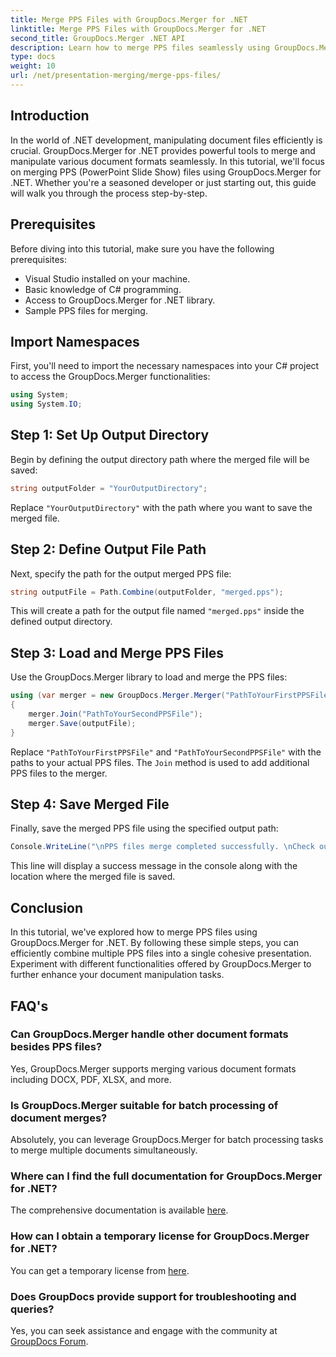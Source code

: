 ```yaml
---
title: Merge PPS Files with GroupDocs.Merger for .NET
linktitle: Merge PPS Files with GroupDocs.Merger for .NET
second_title: GroupDocs.Merger .NET API
description: Learn how to merge PPS files seamlessly using GroupDocs.Merger for .NET. Step-by-step guide with code examples. Enhance your document manipulation skills.
type: docs
weight: 10
url: /net/presentation-merging/merge-pps-files/
---
```

## Introduction
In the world of .NET development, manipulating document files efficiently is crucial. GroupDocs.Merger for .NET provides powerful tools to merge and manipulate various document formats seamlessly. In this tutorial, we'll focus on merging PPS (PowerPoint Slide Show) files using GroupDocs.Merger for .NET. Whether you're a seasoned developer or just starting out, this guide will walk you through the process step-by-step.
## Prerequisites
Before diving into this tutorial, make sure you have the following prerequisites:
- Visual Studio installed on your machine.
- Basic knowledge of C# programming.
- Access to GroupDocs.Merger for .NET library.
- Sample PPS files for merging.

## Import Namespaces
First, you'll need to import the necessary namespaces into your C# project to access the GroupDocs.Merger functionalities:
```csharp
using System;
using System.IO;
```
## Step 1: Set Up Output Directory
Begin by defining the output directory path where the merged file will be saved:
```csharp
string outputFolder = "YourOutputDirectory";
```
Replace `"YourOutputDirectory"` with the path where you want to save the merged file.
## Step 2: Define Output File Path
Next, specify the path for the output merged PPS file:
```csharp
string outputFile = Path.Combine(outputFolder, "merged.pps");
```
This will create a path for the output file named `"merged.pps"` inside the defined output directory.
## Step 3: Load and Merge PPS Files
Use the GroupDocs.Merger library to load and merge the PPS files:
```csharp
using (var merger = new GroupDocs.Merger.Merger("PathToYourFirstPPSFile"))
{
    merger.Join("PathToYourSecondPPSFile");
    merger.Save(outputFile);
}
```
Replace `"PathToYourFirstPPSFile"` and `"PathToYourSecondPPSFile"` with the paths to your actual PPS files. The `Join` method is used to add additional PPS files to the merger.
## Step 4: Save Merged File
Finally, save the merged PPS file using the specified output path:
```csharp
Console.WriteLine("\nPPS files merge completed successfully. \nCheck output in {0}", outputFolder);
```
This line will display a success message in the console along with the location where the merged file is saved.

## Conclusion
In this tutorial, we've explored how to merge PPS files using GroupDocs.Merger for .NET. By following these simple steps, you can efficiently combine multiple PPS files into a single cohesive presentation. Experiment with different functionalities offered by GroupDocs.Merger to further enhance your document manipulation tasks.

## FAQ's
### Can GroupDocs.Merger handle other document formats besides PPS files?
Yes, GroupDocs.Merger supports merging various document formats including DOCX, PDF, XLSX, and more.
### Is GroupDocs.Merger suitable for batch processing of document merges?
Absolutely, you can leverage GroupDocs.Merger for batch processing tasks to merge multiple documents simultaneously.
### Where can I find the full documentation for GroupDocs.Merger for .NET?
The comprehensive documentation is available [here](https://reference.groupdocs.com/merger/net/).
### How can I obtain a temporary license for GroupDocs.Merger for .NET?
You can get a temporary license from [here](https://purchase.groupdocs.com/temporary-license/).
### Does GroupDocs provide support for troubleshooting and queries?
Yes, you can seek assistance and engage with the community at [GroupDocs Forum](https://forum.groupdocs.com/c/merger/32).
